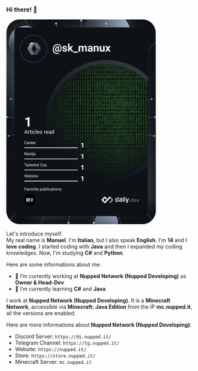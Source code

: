 ### Hi there! 👋

<a href="https://app.daily.dev/sk_Manux"><img src="https://github.com/skManux/skManux/blob/main/devcard.svg" width="400" alt="Manuel's Dev Card"/></a>

Let's introduce myself.\
My real name is **Manuel**. I'm **Italian**, but I also speak **English**. I'm **14** and I **love coding**. I started coding with **Java** and then I expanded my coding knowledges. Now, I'm studying **C#** and **Python**.

Here are some informations about me:

- 🔭 I’m currently working at **Nupped Network (Nupped Developing)** as **Owner & Head-Dev**
- 🌱 I’m currently learning **C#** and **Java**

I work at **Nupped Network (Nupped Developing)**. It is a **Minecraft Network**, accessible via **Minecraft: Java Edition** from the IP **mc.nupped.it**, all the versions are enabled.

Here are more informations about **Nupped Network (Nupped Developing)**:

- Discord Server: `https://ds.nupped.it/`
- Telegram Channel: `https://tg.nupped.it/`
- Website: `https://nupped.it/`
- Store: `https://store.nupped.it/`
- Minecraft Server: `mc.nupped.it`

